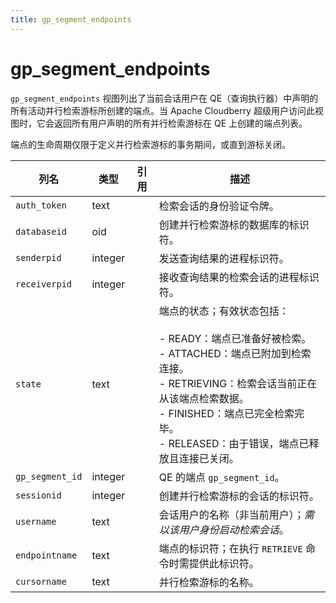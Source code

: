 ```yaml
---
title: gp_segment_endpoints
---
```


# gp_segment_endpoints

`gp_segment_endpoints` 视图列出了当前会话用户在 QE（查询执行器）中声明的所有活动并行检索游标所创建的端点。当 Apache Cloudberry 超级用户访问此视图时，它会返回所有用户声明的所有并行检索游标在 QE 上创建的端点列表。

端点的生命周期仅限于定义并行检索游标的事务期间，或直到游标关闭。

| 列名               | 类型   | 引用 | 描述                                                                 |
|--------------------|--------|------|----------------------------------------------------------------------|
| `auth_token`       | text   |     | 检索会话的身份验证令牌。                                             |
| `databaseid`       | oid    |     | 创建并行检索游标的数据库的标识符。                                   |
| `senderpid`        | integer|     | 发送查询结果的进程标识符。                                           |
| `receiverpid`      | integer|     | 接收查询结果的检索会话的进程标识符。                                 |
| `state`            | text   |     | 端点的状态；有效状态包括：<br/><br/>- READY：端点已准备好被检索。<br/>- ATTACHED：端点已附加到检索连接。<br/>- RETRIEVING：检索会话当前正在从该端点检索数据。<br/>- FINISHED：端点已完全检索完毕。<br/>- RELEASED：由于错误，端点已释放且连接已关闭。 |
| `gp_segment_id`    | integer|     | QE 的端点 `gp_segment_id`。                                         |
| `sessionid`        | integer|     | 创建并行检索游标的会话的标识符。                                     |
| `username`         | text   |     | 会话用户的名称（非当前用户）；*需以该用户身份启动检索会话*。          |
| `endpointname`     | text   |    | 端点的标识符；在执行 `RETRIEVE` 命令时需提供此标识符。                 |
| `cursorname`       | text   |    | 并行检索游标的名称。                                                 |
